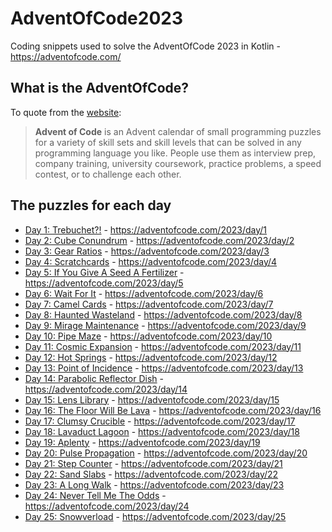 # AdventOfCode2023
Coding snippets used to solve the AdventOfCode 2023 in Kotlin - https://adventofcode.com/

## What is the AdventOfCode?

To quote from the [website](https://adventofcode.com/2023/about):
> **Advent of Code** is an Advent calendar of small programming puzzles for a variety of skill sets and skill levels that can be solved in any programming language you like. People use them as interview prep, company training, university coursework, practice problems, a speed contest, or to challenge each other.


## The puzzles for each day
* [Day 1: Trebuchet?!](doc/day01.md) - https://adventofcode.com/2023/day/1
* [Day 2: Cube Conundrum](doc/day02.md) - https://adventofcode.com/2023/day/2
* [Day 3: Gear Ratios](doc/day03.md) - https://adventofcode.com/2023/day/3
* [Day 4: Scratchcards](doc/day04.md) - https://adventofcode.com/2023/day/4
* [Day 5: If You Give A Seed A Fertilizer](doc/day05.md) - https://adventofcode.com/2023/day/5
* [Day 6: Wait For It](doc/day06.md) - https://adventofcode.com/2023/day/6
* [Day 7: Camel Cards](doc/day07.md) - https://adventofcode.com/2023/day/7
* [Day 8: Haunted Wasteland](doc/day08.md) - https://adventofcode.com/2023/day/8
* [Day 9: Mirage Maintenance](doc/day09.md) - https://adventofcode.com/2023/day/9
* [Day 10: Pipe Maze](doc/day10.md) - https://adventofcode.com/2023/day/10
* [Day 11: Cosmic Expansion](doc/day11.md) - https://adventofcode.com/2023/day/11
* [Day 12: Hot Springs](doc/day12.md) - https://adventofcode.com/2023/day/12
* [Day 13: Point of Incidence](doc/day13.md) - https://adventofcode.com/2023/day/13
* [Day 14: Parabolic Reflector Dish](doc/day14.md) - https://adventofcode.com/2023/day/14
* [Day 15: Lens Library](doc/day15.md) - https://adventofcode.com/2023/day/15
* [Day 16: The Floor Will Be Lava](doc/day16.md) - https://adventofcode.com/2023/day/16
* [Day 17: Clumsy Crucible](doc/day17.md) - https://adventofcode.com/2023/day/17
* [Day 18: Lavaduct Lagoon](doc/day18.md) - https://adventofcode.com/2023/day/18
* [Day 19: Aplenty](doc/day19.md) - https://adventofcode.com/2023/day/19
* [Day 20: Pulse Propagation](doc/day20.md) - https://adventofcode.com/2023/day/20
* [Day 21: Step Counter](doc/day21.md) - https://adventofcode.com/2023/day/21
* [Day 22: Sand Slabs](doc/day22.md) - https://adventofcode.com/2023/day/22
* [Day 23: A Long Walk](doc/day23.md) - https://adventofcode.com/2023/day/23
* [Day 24: Never Tell Me The Odds](doc/day24.md) - https://adventofcode.com/2023/day/24
* [Day 25: Snowverload](doc/day25.md) - https://adventofcode.com/2023/day/25